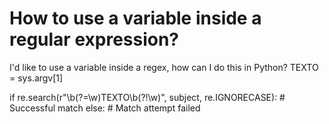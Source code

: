 
# How to use a variable inside a regular expression?

I'd like to use a variable inside a regex, how can I do this in Python?
TEXTO = sys.argv[1]

if re.search(r"\b(?=\w)TEXTO\b(?!\w)", subject, re.IGNORECASE):
    # Successful match
else:
    # Match attempt failed


        